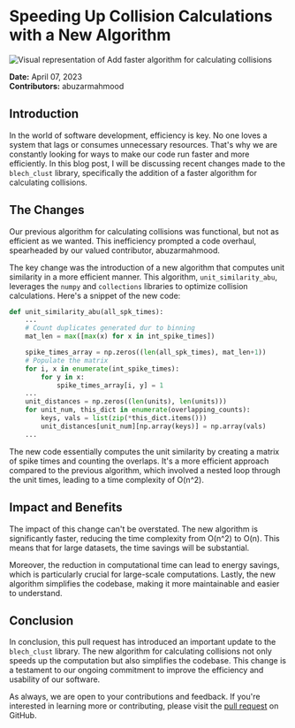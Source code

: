 # Speeding Up Collision Calculations with a New Algorithm

![Visual representation of Add faster algorithm for calculating collisions](https://oaidalleapiprodscus.blob.core.windows.net/private/org-hj3a7zwinu5hXuZCuU2WvRFJ/user-o4AWhhARg4pLttg3dlHwlTci/img-q59RmCdCCkKyxddSi08WZRpC.png?st=2025-03-03T16%3A53%3A49Z&se=2025-03-03T18%3A53%3A49Z&sp=r&sv=2024-08-04&sr=b&rscd=inline&rsct=image/png&skoid=d505667d-d6c1-4a0a-bac7-5c84a87759f8&sktid=a48cca56-e6da-484e-a814-9c849652bcb3&skt=2025-03-03T02%3A19%3A49Z&ske=2025-03-04T02%3A19%3A49Z&sks=b&skv=2024-08-04&sig=K9PfNtlKKiYCoREE3Cdf3Q/CRa%2BZyKH7GX5x/iVVvUA%3D)


**Date:** April 07, 2023  
**Contributors:** abuzarmahmood

## Introduction
In the world of software development, efficiency is key. No one loves a system that lags or consumes unnecessary resources. That's why we are constantly looking for ways to make our code run faster and more efficiently. In this blog post, I will be discussing recent changes made to the `blech_clust` library, specifically the addition of a faster algorithm for calculating collisions.

## The Changes
Our previous algorithm for calculating collisions was functional, but not as efficient as we wanted. This inefficiency prompted a code overhaul, spearheaded by our valued contributor, abuzarmahmood. 

The key change was the introduction of a new algorithm that computes unit similarity in a more efficient manner. This algorithm, `unit_similarity_abu`, leverages the `numpy` and `collections` libraries to optimize collision calculations. Here's a snippet of the new code:

```python
def unit_similarity_abu(all_spk_times):
    ...
    # Count duplicates generated dur to binning
    mat_len = max([max(x) for x in int_spike_times])

    spike_times_array = np.zeros((len(all_spk_times), mat_len+1))
    # Populate the matrix
    for i, x in enumerate(int_spike_times):
        for y in x:
            spike_times_array[i, y] = 1
    ...
    unit_distances = np.zeros((len(units), len(units)))
    for unit_num, this_dict in enumerate(overlapping_counts):
        keys, vals = list(zip(*this_dict.items()))
        unit_distances[unit_num][np.array(keys)] = np.array(vals)
    ...
```

The new code essentially computes the unit similarity by creating a matrix of spike times and counting the overlaps. It's a more efficient approach compared to the previous algorithm, which involved a nested loop through the unit times, leading to a time complexity of O(n^2).

## Impact and Benefits
The impact of this change can't be overstated. The new algorithm is significantly faster, reducing the time complexity from O(n^2) to O(n). This means that for large datasets, the time savings will be substantial.

Moreover, the reduction in computational time can lead to energy savings, which is particularly crucial for large-scale computations. Lastly, the new algorithm simplifies the codebase, making it more maintainable and easier to understand.

## Conclusion
In conclusion, this pull request has introduced an important update to the `blech_clust` library. The new algorithm for calculating collisions not only speeds up the computation but also simplifies the codebase. This change is a testament to our ongoing commitment to improve the efficiency and usability of our software. 

As always, we are open to your contributions and feedback. If you're interested in learning more or contributing, please visit the [pull request](https://github.com/katzlabbrandeis/blech_clust/pull/64) on GitHub.
